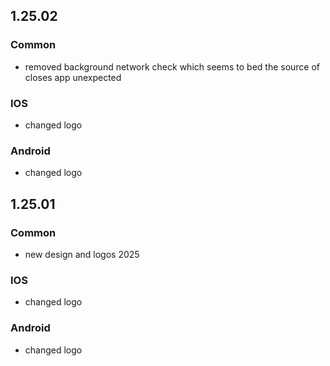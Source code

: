 ## 1.25.02

### Common

* removed background network check which seems to bed the source of closes app unexpected

### IOS

* changed logo

### Android

* changed logo

## 1.25.01

### Common

* new design and logos 2025

### IOS

* changed logo

### Android

* changed logo